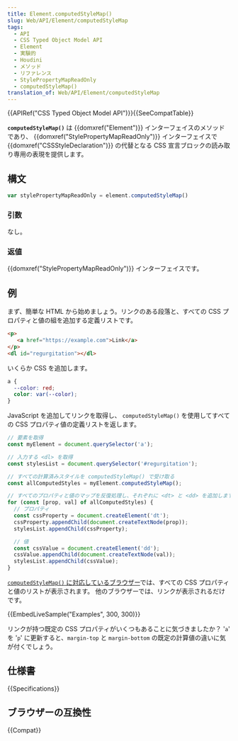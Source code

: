 ```yaml
---
title: Element.computedStyleMap()
slug: Web/API/Element/computedStyleMap
tags:
  - API
  - CSS Typed Object Model API
  - Element
  - 実験的
  - Houdini
  - メソッド
  - リファレンス
  - StylePropertyMapReadOnly
  - computedStyleMap()
translation_of: Web/API/Element/computedStyleMap
---
```

{{APIRef("CSS Typed Object Model API")}}{{SeeCompatTable}}

**`computedStyleMap()`** は {{domxref("Element")}} インターフェイスのメソッドであり、 {{domxref("StylePropertyMapReadOnly")}} インターフェイスで {{domxref("CSSStyleDeclaration")}} の代替となる CSS 宣言ブロックの読み取り専用の表現を提供します。

## 構文

```js
var stylePropertyMapReadOnly = element.computedStyleMap()
```

### 引数

なし。

### 返値

{{domxref("StylePropertyMapReadOnly")}} インターフェイスです。

## 例

まず、簡単な HTML から始めましょう。リンクのある段落と、すべての CSS プロパティと値の組を追加する定義リストです。

```html
<p>
   <a href="https://example.com">Link</a>
</p>
<dl id="regurgitation"></dl>
```

いくらか CSS を追加します。

```css
a {
  --color: red;
  color: var(--color);
}
```

JavaScript を追加してリンクを取得し、 `computedStyleMap()` を使用してすべての CSS プロパティ値の定義リストを返します。

```js
// 要素を取得
const myElement = document.querySelector('a');

// 入力する <dl> を取得
const stylesList = document.querySelector('#regurgitation');

// すべての計算済みスタイルを computedStyleMap() で受け取る
const allComputedStyles = myElement.computedStyleMap();

// すべてのプロパティと値のマップを反復処理し、それぞれに <dt> と <dd> を追加します。
for (const [prop, val] of allComputedStyles) {
  // プロパティ
  const cssProperty = document.createElement('dt');
  cssProperty.appendChild(document.createTextNode(prop));
  stylesList.appendChild(cssProperty);

  // 値
  const cssValue = document.createElement('dd');
  cssValue.appendChild(document.createTextNode(val));
  stylesList.appendChild(cssValue);
}
```

[`computedStyleMap()` に対応しているブラウザー](#ブラウザーの互換性)では、すべての CSS プロパティと値のリストが表示されます。
他のブラウザーでは、リンクが表示されるだけです。

{{EmbedLiveSample("Examples", 300, 300)}}

リンクが持つ既定の CSS プロパティがいくつもあることに気づきましたか？ '`a`' を '`p`' に更新すると、`margin-top` と `margin-bottom` の既定の計算値の違いに気が付くでしょう。

## 仕様書

{{Specifications}}

## ブラウザーの互換性

{{Compat}}
